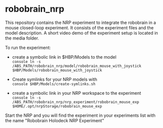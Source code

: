 # robobrain_nrp
This repository contains the NRP experiment to integrate the robobrain in a mouse closed-loop experiment. It consists of the experiment files and the model description. 
A short video demo of the experiment setup is located in the media folder.

To run the experiment:
- create a symbolic link in $HBP/Models to the model\
        ```console
        ln -s /ABS_PATH/robobrain_nrp/model/robobrain_mouse_with_joystick  $HBP/Models/robobrain_mouse_with_joystick
        ```
        
- Create symlinks for your NRP models with \
        ```console
        $HBP/Models/create-symlinks.sh
        ```
        
- create a symbolic link in your NRP workspace to the experiment\
        ```console
        ln -s /ABS_PATH/robobrain_nrp/nrp_experiment/robobrain_mouse_exp $HOME/.opt/nrpStorage/robobrain_mouse_exp
        ```
        
Start the NRP and you will find the experiment in your experiments list with the name "Robobrain Holodeck NRP Experiment"
        
        

